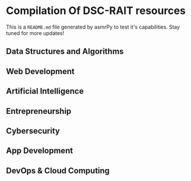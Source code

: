 



# Compilation Of DSC-RAIT resources


This is a ``README.md`` file generated by asmrPy to test it's capabilities. Stay tuned for more updates!
## Data Structures and Algorithms

## Web Development

## Artificial Intelligence

## Entrepreneurship

## Cybersecurity

## App Development

## DevOps & Cloud Computing
